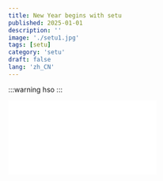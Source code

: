 ```yaml
---
title: New Year begins with setu
published: 2025-01-01
description: ''
image: './setu1.jpg'
tags: [setu]
category: 'setu'
draft: false 
lang: 'zh_CN'
---
```


:::warning
hso
:::

<iframe src="//player.bilibili.com/player.html?isOutside=true&aid=693395957&bvid=BV1524y1z7Ew&cid=980820601&p=1" scrolling="no" border="0" frameborder="no" framespacing="0" allowfullscreen="true"></iframe>